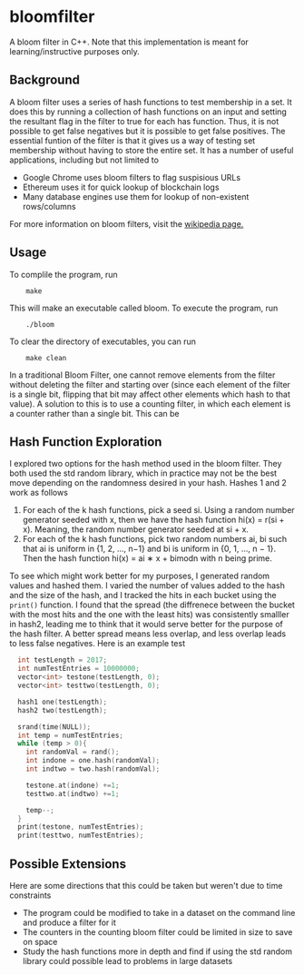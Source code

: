 # bloomfilter
A bloom filter in C++. Note that this implementation is meant for learning/instructive purposes only. 

## Background 
A bloom filter uses a series of hash functions to test membership in a set. It does this by running a collection of hash functions on an input and setting the resultant flag in the filter to true for each has function. Thus, it is not possible to get false negatives but it is possible to get false positives. The essential funtion of the filter is that it gives us a way of testing set membership without having to store the entire set. It has a number of useful applications, including but not limited to
* Google Chrome uses bloom filters to flag suspisious URLs
* Ethereum uses it for quick lookup of blockchain logs
* Many database engines use them for lookup of non-existent rows/columns

For more information on bloom filters, visit the [wikipedia page.](https://courses.cs.duke.edu/spring03/cps296.5/papers/ziv_lempel_1977_universal_algorithm.pdf)

## Usage

To complile the program, run
```
    make
```
This will make an executable called bloom. To execute the program, run
```
    ./bloom
```
To clear the directory of executables, you can run
```
    make clean
```
In a traditional Bloom Filter, one cannot remove elements from the filter without deleting the filter and starting over (since each element of the filter is a single bit, flipping that bit may affect other elements which hash to that value). A solution to this is to use a counting filter, in which each element is a counter rather than a single bit. This can be 


## Hash Function Exploration

I explored two options for the hash method used in the bloom filter. They both used the std random library, which in practice may not be the best move depending on the randomness desired in your hash. 
Hashes 1 and 2 work as follows
1. For each of the k hash functions, pick a seed si. Using a random number generator seeded with x, then
we have the hash function hi(x) = r(si + x). Meaning, the random number generator seeded at si + x.
2. For each of the k hash functions, pick two random numbers ai, bi such that ai is uniform in {1, 2, ..., n−1} and bi is uniform in {0, 1, ..., n − 1}. Then the hash function hi(x) = ai ∗ x + bimodn with n being prime.

To see which might work better for my purposes, I generated random values and hashed them. I varied the number of values added to the hash and the size of the hash, and I tracked the hits in each bucket using the `print()` function. I found that the spread (the diffrenece between the bucket with the most hits and the one with the least hits) was consistently smalller in hash2, leading me to think that it would serve better for the purpose of the hash filter. A better spread means less overlap, and less overlap leads to less false negatives. Here is an example test

```cpp
  int testLength = 2017;
  int numTestEntries = 10000000;
  vector<int> testone(testLength, 0);
  vector<int> testtwo(testLength, 0);

  hash1 one(testLength);
  hash2 two(testLength);

  srand(time(NULL));
  int temp = numTestEntries;
  while (temp > 0){
    int randomVal = rand();
    int indone = one.hash(randomVal);
    int indtwo = two.hash(randomVal);

    testone.at(indone) +=1;
    testtwo.at(indtwo) +=1;

    temp--;
  }
  print(testone, numTestEntries);
  print(testtwo, numTestEntries);

```

## Possible Extensions
Here are some directions that this could be taken but weren't due to time constraints
* The program could be modified to take in a dataset on the command line and produce a filter for it
* The counters in the counting bloom filter could be limited in size to save on space
* Study the hash functions more in depth and find if using the std random library could possible lead to problems in large datasets